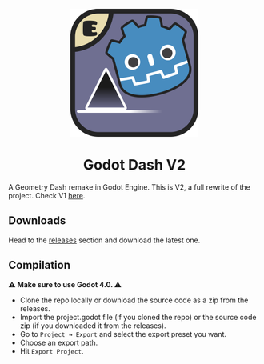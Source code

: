 <p align="center">
	<img src="assets/logo/NewIcon.png" align="center" width="256"></img>
	<h1 align="center">Godot Dash V2</h1>
</p>

A Geometry Dash remake in Godot Engine. This is V2, a full rewrite of the project. Check V1 [here](https://github.com/enderprism/godot-dash).

## Downloads

Head to the [releases](https://github.com/enderprism/godot-dash-v2/releases/) section and download the latest one.

## Compilation

**⚠️ Make sure to use Godot 4.0. ⚠️**

- Clone the repo locally or download the source code as a zip from the releases.
- Import the project.godot file (if you cloned the repo) or the source code zip (if you downloaded it from the releases).
- Go to `Project → Export` and select the export preset you want.
- Choose an export path.
- Hit `Export Project`.
